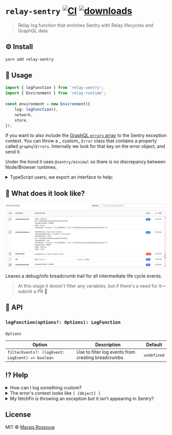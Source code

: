 # `relay-sentry` [![CI](https://github.com/maraisr/relay-sentry/actions/workflows/ci.yml/badge.svg)](https://github.com/maraisr/relay-sentry/actions/workflows/ci.yml) [![downloads](https://img.shields.io/npm/dm/relay-sentry)](https://npm.im/relay-sentry)

> Relay log function that enriches Sentry with Relay lifecycles and GraphQL data

## ⚙️ Install

```sh
yarn add relay-sentry
```

## 🧱 Usage

```ts
import { logFunction } from 'relay-sentry';
import { Environment } from 'relay-runtime';

const environment = new Environment({
	log: logFunction(),
	network,
	store,
});
```

If you want to also include the
[GraphQL `errors` array](http://spec.graphql.org/draft/#sec-Errors) to the
Sentry exception context. You can throw a _ custom_ `Error` class that contains
a property called `graphqlErrors`. Internally we look for that key on the error
object, and send it.

Under the hood it uses `@sentry/minimal` so there is no discrepancy between
Node/Browser runtimes.

<details>
<summary>TypeScript users, we export an interface to help:</summary>

```ts
import type { ErrorWithGraphQLErrors } from 'relay-sentry';

declare global {
	interface Error extends ErrorWithGraphQLErrors {}
}
```

</details>

## 🎢 What does it look like?

![breadcrumbs](assets/breadcrumbs.jpg)

Leaves a debug/info breadcrumb trail for all intermediate life cycle events.

> At this stage it doesn't filter any variables, but if there's a need for
> it—submit a PR 🕺

## 🔎 API

### `logFunction(options?: Options): LogFunction`

`Options`

| Option                                           | Description                                        | Default     |
| ------------------------------------------------ | -------------------------------------------------- | ----------- |
| `filterEvents?: (logEvent: LogEvent) => boolean` | Use to filter log events from creating breadcrumbs | `undefined` |

## ⁉ Help

<details>
<summary>How can I log something custom?</summary>

```ts
import { logFunction } from 'relay-sentry';
import { Environment } from 'relay-runtime';

const environment = new Environment({
	log: (logEvent) => {
		logFunction(logEvent);
		// Do your logs
	},
	network,
	store,
});
```

</details>

<details>
<summary>The error's context looks like <code>[ [Object] ]</code></summary>

When you're running `Sentry.init` set the
[`normalizeDepth`](https://docs.sentry.io/platforms/javascript/configuration/options/#normalize-depth)
to something bigger, maybe 10.

</details>

<details>
<summary>My fetchFn is throwing an exception but it isn't appearing in Sentry?</summary>

`relay-sentry` used to also manually capture an exception thorough the
`captureException` Sentry api. However, through user feedback and further
exploration we found it best to leave that to the consumer through the use of an
[async-boundary](https://github.com/maraisr/async-boundary) or alike. This
avoided the double error emission (or event) for an error that would have also
been emitted by those boundaries.

</details>

## License

MIT © [Marais Rossouw](https://marais.io)
